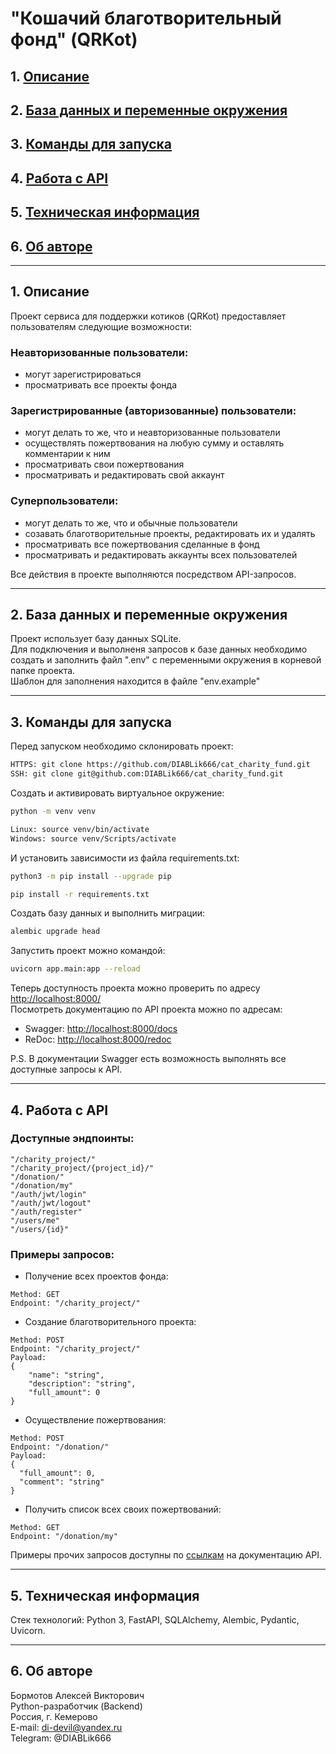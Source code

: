 # "Кошачий благотворительный фонд" (QRKot)

## 1. [Описание](#1)
## 2. [База данных и переменные окружения](#2)
## 3. [Команды для запуска](#3)
## 4. [Работа с API](#4)
## 5. [Техническая информация](#5)
## 6. [Об авторе](#6)

---
## 1. Описание <a id=1></a>

Проект сервиса для поддержки котиков (QRKot) предоставляет пользователям следующие возможности:  
### Неавторизованные пользователи:
  - могут зарегистрироваться
  - просматривать все проекты фонда
### Зарегистрированные (авторизованные) пользователи:
  - могут делать то же, что и неавторизованные пользователи
  - осуществлять пожертвования на любую сумму и оставлять комментарии к ним
  - просматривать свои пожертвования
  - просматривать и редактировать свой аккаунт
### Суперпользователи:
  - могут делать то же, что и обычные пользователи
  - созавать благотворительные проекты, редактировать их и удалять
  - просматривать все пожертвования сделанные в фонд
  - просматривать и редактировать аккаунты всех пользователей

Все действия в проекте выполняются посредством API-запросов.

---
## 2. База данных и переменные окружения <a id=2></a>

Проект использует базу данных SQLite.  
Для подключения и выполненя запросов к базе данных необходимо создать и заполнить файл ".env" с переменными окружения в корневой папке проекта.  
Шаблон для заполнения находится в файле "env.example"

---
## 3. Команды для запуска <a id=3></a>

Перед запуском необходимо склонировать проект:
```bash
HTTPS: git clone https://github.com/DIABLik666/cat_charity_fund.git
SSH: git clone git@github.com:DIABLik666/cat_charity_fund.git
```

Cоздать и активировать виртуальное окружение:
```bash
python -m venv venv
```
```bash
Linux: source venv/bin/activate
Windows: source venv/Scripts/activate
```

И установить зависимости из файла requirements.txt:
```bash
python3 -m pip install --upgrade pip
```
```bash
pip install -r requirements.txt
```

Создать базу данных и выполнить миграции:
```bash
alembic upgrade head
```

Запустить проект можно командой:
```bash
uvicorn app.main:app --reload
```

Теперь доступность проекта можно проверить по адресу [http://localhost:8000/](http://localhost:8000/)  
Посмотреть документацию по API проекта можно по адресам:<a id=API></a>
  - Swagger: [http://localhost:8000/docs](http://localhost:8000/docs)
  - ReDoc: [http://localhost:8000/redoc](http://localhost:8000/redoc)

P.S. В документации Swagger есть возможность выполнять все доступные запросы к API.

---
## 4. Работа с API <a id=4></a>

### Доступные эндпоинты:
```
"/charity_project/"
"/charity_project/{project_id}/"
"/donation/"
"/donation/my"
"/auth/jwt/login"
"/auth/jwt/logout"
"/auth/register"
"/users/me"
"/users/{id}"
```

### Примеры запросов:
- Получение всех проектов фонда:
```
Method: GET
Endpoint: "/charity_project/"
```

- Создание благотворительного проекта:
```
Method: POST
Endpoint: "/charity_project/"
Payload:
{
    "name": "string",
    "description": "string",
    "full_amount": 0
}
```

- Осуществление пожертвования:
```
Method: POST
Endpoint: "/donation/"
Payload:
{
  "full_amount": 0,
  "comment": "string"
}
```

- Получить список всех своих пожертвований:
```
Method: GET
Endpoint: "/donation/my"
```

Примеры прочих запросов доступны по [ссылкам](#API) на документацию API.

---
## 5. Техническая информация <a id=5></a>

Стек технологий: Python 3, FastAPI, SQLAlchemy, Alembic, Pydantic, Uvicorn.

---
## 6. Об авторе <a id=6></a>

Бормотов Алексей Викторович  
Python-разработчик (Backend)  
Россия, г. Кемерово  
E-mail: di-devil@yandex.ru  
Telegram: @DIABLik666
